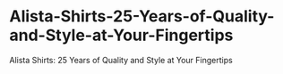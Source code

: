 # Alista-Shirts-25-Years-of-Quality-and-Style-at-Your-Fingertips
Alista Shirts: 25 Years of Quality and Style at Your Fingertips
